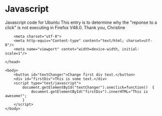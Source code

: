 # Javascript
Javascript code for Ubuntu
This entry is to determine why the "reponse to a click" is not executing in Firefox V48.0.
Thank you,
Christine

<!doctype html>
<html>
    <head>
        <title>Learning Javascript</title>

        <meta charset="utf-8">
        <meta http-equiv="Content-type" content="text/html; charset=utf-8"/>
        <meta name="viewport" contet="width=device-width, initial-scale=1"/>

    </head>

    <body>
        <button id="textChanger">Change first div text.</button>
        <div id="firstDiv">This is some text.</div>
        <script type="text/javascript">
            document.getElementById("textChanger").oneclick=function()  {
                document.getElementById("firstDiv").innerHTML="This is awesome!";
            }   
        </script>
    </body>

</html>
